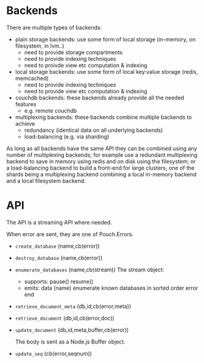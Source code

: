Backends
========

There are multiple types of backends:
- plain storage backends: use some form of local storage (in-memory, on filesystem, in lvm..)
  - need to provide storage compartments
  - need to provide indexing techniques
  - need to proivde view etc computation & indexing
- local storage backends: use some form of local key:value storage (redis, memcached)
  - need to provide indexing techniques
  - need to provide view etc computation & indexing
- couchdb backends: these backends already provide all the needed features
  - e.g. remote couchdb
- multiplexing backends: these backends combine multiple backends to achieve
  - redundancy (identical data on all underlying backends)
  - load-balancing (e.g. via sharding)

As long as all backends have the same API they can be combined using any number of multiplexing backends; for example use a redundant multiplexing backend to save in memory using redis and on disk using the filesystem; or a load-balancing backend to build a front-end for large clusters, one of the shards being a multiplexing backend combining a local in-memory backend and a local filesystem backend.

API
===

The API is a streaming API where needed.

When error are sent, they are one of Pouch.Errors.

* `create_database` (name,cb(error))

* `destroy_database` (name,cb(error))

* `enumerate_databases` (name,cb(stream))
  The stream object:
  * supports:
      pause()
      resume()
  * emits:
      data (name)     enumerate known databases in sorted order
      error
      end

* `retrieve_document_meta` (db,id,cb(error,meta))

* `retrieve_document` (db,id,cb(error,doc))

* `update_document` (db,id,meta,buffer,cb(error))

  The body is sent as a Node.js Buffer object.

* `update_seq` (cb(error,seqnum))

